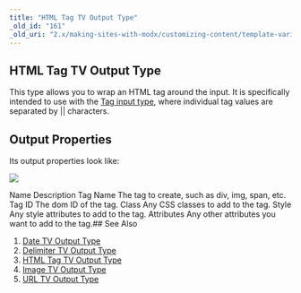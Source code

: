 ```yaml
---
title: "HTML Tag TV Output Type"
_old_id: "161"
_old_uri: "2.x/making-sites-with-modx/customizing-content/template-variables/template-variable-output-types/html-tag-tv-output-type"
---
```


## HTML Tag TV Output Type

This type allows you to wrap an HTML tag around the input. It is specifically intended to use with the [Tag input type](making-sites-with-modx/customizing-content/template-variables/template-variable-input-types#TemplateVariableInputTypes-Tag), where individual tag values are separated by || characters.

## Output Properties

Its output properties look like:

![](/download/attachments/20119610/tvot.htmltag.png?version=1&modificationDate=1281387052000)

Name Description Tag Name The tag to create, such as div, img, span, etc. Tag ID The dom ID of the tag. Class Any CSS classes to add to the tag. Style Any style attributes to add to the tag. Attributes Any other attributes you want to add to the tag.## See Also

1. [Date TV Output Type](making-sites-with-modx/customizing-content/template-variables/template-variable-output-types/date-tv-output-type)
2. [Delimiter TV Output Type](making-sites-with-modx/customizing-content/template-variables/template-variable-output-types/delimiter-tv-output-type)
3. [HTML Tag TV Output Type](making-sites-with-modx/customizing-content/template-variables/template-variable-output-types/html-tag-tv-output-type)
4. [Image TV Output Type](making-sites-with-modx/customizing-content/template-variables/template-variable-output-types/image-tv-output-type)
5. [URL TV Output Type](making-sites-with-modx/customizing-content/template-variables/template-variable-output-types/url-tv-output-type)